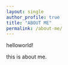 ```yaml
---
layout: single
author_profile: true
title: "ABOUT ME"
permalink: /about-me/
---
```


helloworld!

this is about me.
